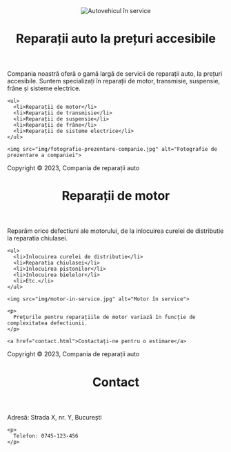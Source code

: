 <html lang="en">
<head>
  <meta charset="UTF-8">
  <title>Reparații auto</title>
</head>
<body>

  <header>
    <img src=https://pin.it/5rslP5X alt="Autovehicul în service">
    <h1>Reparații auto la prețuri accesibile</h1>
  </header>

  <main>
    <p>
      Compania noastră oferă o gamă largă de servicii de reparații auto, la prețuri accesibile. Suntem specializați în reparații de motor, transmisie, suspensie, frâne și sisteme electrice.
    </p>

    <ul>
      <li>Reparații de motor</li>
      <li>Reparații de transmisie</li>
      <li>Reparații de suspensie</li>
      <li>Reparații de frâne</li>
      <li>Reparații de sisteme electrice</li>
    </ul>

    <img src="img/fotografie-prezentare-companie.jpg" alt="Fotografie de prezentare a companiei">
  </main>

  <footer>
    <p>
      Copyright © 2023, Compania de reparații auto
    </p>
  </footer>

</body>
</html>
<!DOCTYPE html>
<html lang="en">
<head>
  <meta charset="UTF-8">
  <title>Reparații de motor</title>
</head>
<body>

  <header>
    <h1>Reparații de motor</h1>
  </header>

  <main>
    <p>
      Reparăm orice defectiuni ale motorului, de la inlocuirea curelei de distributie la reparatia chiulasei.
    </p>

    <ul>
      <li>Inlocuirea curelei de distributie</li>
      <li>Reparatia chiulasei</li>
      <li>Inlocuirea pistonilor</li>
      <li>Inlocuirea bielelor</li>
      <li>Etc.</li>
    </ul>

    <img src="img/motor-in-service.jpg" alt="Motor în service">

    <p>
      Prețurile pentru reparațiile de motor variază în funcție de complexitatea defectiunii.
    </p>

    <a href="contact.html">Contactați-ne pentru o estimare</a>
  </main>

  <footer>
    <p>
      Copyright © 2023, Compania de reparații auto
    </p>
  </footer>

</body>
</html>
<!DOCTYPE html>
<html lang="en">
<head>
  <meta charset="UTF-8">
  <title>Contact</title>
</head>
<body>

  <header>
    <h1>Contact</h1>
  </header>

  <main>
    <p>
      Adresă: Strada X, nr. Y, București
    </p>

    <p>
      Telefon: 0745-123-456
    </p>
